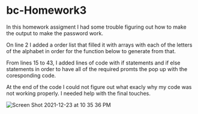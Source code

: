 # bc-Homework3


In this homework assigment I had some trouble figuring out how to make the output to make the password work.  

On line 2 I added a order list that filled it with arrays with each of the letters of the alphabet in order for the function below to generate from that. 

From lines 15 to 43, I added lines of code with if statements and if else statements in order to have all of the required promts the pop up with the coresponding code. 

At the end of the code I could not figure out what exacly why my code was not working properly. I needed help with the final touches. 

![Screen Shot 2021-12-23 at 10 35 36 PM](https://user-images.githubusercontent.com/95610872/147325571-37ca36a3-934e-4f86-90ac-80ca72fcb41f.png)
